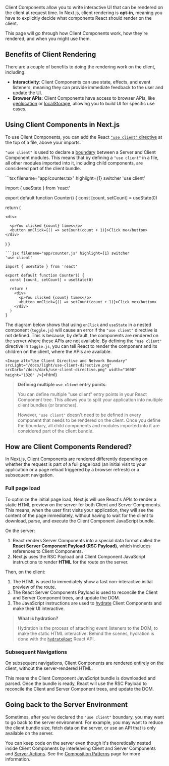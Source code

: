 Client Components allow you to write interactive UI that can be rendered
on the client at request time. In Next.js, client rendering is
**opt-in**, meaning you have to explicitly decide what components React
should render on the client.

This page will go through how Client Components work, how they're
rendered, and when you might use them.

## Benefits of Client Rendering

There are a couple of benefits to doing the rendering work on the
client, including:

-   **Interactivity**: Client Components can use state, effects, and
    event listeners, meaning they can provide immediate feedback to the
    user and update the UI.
-   **Browser APIs**: Client Components have access to browser APIs,
    like
    [geolocation](https://developer.mozilla.org/docs/Web/API/Geolocation_API)
    or
    [localStorage](https://developer.mozilla.org/docs/Web/API/Window/localStorage),
    allowing you to build UI for specific use cases.

## Using Client Components in Next.js

To use Client Components, you can add the React [`"use client"`
directive](https://react.dev/reference/react/use-client) at the top of a
file, above your imports.

`"use client"` is used to declare a
[boundary](/docs/app/building-your-application/rendering#network-boundary)
between a Server and Client Component modules. This means that by
defining a `"use client"` in a file, all other modules imported into it,
including child components, are considered part of the client bundle.

\`\`\`tsx filename="app/counter.tsx" highlight={1} switcher 'use client'

import { useState } from 'react'

export default function Counter() { const \[count, setCount\] =
useState(0)

return (
```{=html}
<div>
```
      <p>You clicked {count} times</p>
      <button onClick={() => setCount(count + 1)}>Click me</button>
    </div>

) }


    ```jsx filename="app/counter.js" highlight={1} switcher
    'use client'

    import { useState } from 'react'

    export default function Counter() {
      const [count, setCount] = useState(0)

      return (
        <div>
          <p>You clicked {count} times</p>
          <button onClick={() => setCount(count + 1)}>Click me</button>
        </div>
      )
    }

The diagram below shows that using `onClick` and `useState` in a nested
component (`toggle.js`) will cause an error if the `"use client"`
directive is not defined. This is because, by default, the components
are rendered on the server where these APIs are not available. By
defining the `"use client"` directive in `toggle.js`, you can tell React
to render the component and its children on the client, where the APIs
are available.

`<Image
  alt="Use Client Directive and Network Boundary"
  srcLight="/docs/light/use-client-directive.png"
  srcDark="/docs/dark/use-client-directive.png"
  width="1600"
  height="1320"
/>`{=html}

> **Defining multiple `use client` entry points**:
>
> You can define multiple "use client" entry points in your React
> Component tree. This allows you to split your application into
> multiple client bundles (or branches).
>
> However, `"use client"` doesn't need to be defined in every component
> that needs to be rendered on the client. Once you define the boundary,
> all child components and modules imported into it are considered part
> of the client bundle.

## How are Client Components Rendered?

In Next.js, Client Components are rendered differently depending on
whether the request is part of a full page load (an initial visit to
your application or a page reload triggered by a browser refresh) or a
subsequent navigation.

### Full page load

To optimize the initial page load, Next.js will use React's APIs to
render a static HTML preview on the server for both Client and Server
Components. This means, when the user first visits your application,
they will see the content of the page immediately, without having to
wait for the client to download, parse, and execute the Client Component
JavaScript bundle.

On the server:

1.  React renders Server Components into a special data format called
    the **React Server Component Payload (RSC Payload)**, which includes
    references to Client Components.
2.  Next.js uses the RSC Payload and Client Component JavaScript
    instructions to render **HTML** for the route on the server.

Then, on the client:

1.  The HTML is used to immediately show a fast non-interactive initial
    preview of the route.
2.  The React Server Components Payload is used to reconcile the Client
    and Server Component trees, and update the DOM.
3.  The JavaScript instructions are used to
    [hydrate](https://react.dev/reference/react-dom/client/hydrateRoot)
    Client Components and make their UI interactive.

> **What is hydration?**
>
> Hydration is the process of attaching event listeners to the DOM, to
> make the static HTML interactive. Behind the scenes, hydration is done
> with the
> [`hydrateRoot`](https://react.dev/reference/react-dom/client/hydrateRoot)
> React API.

### Subsequent Navigations

On subsequent navigations, Client Components are rendered entirely on
the client, without the server-rendered HTML.

This means the Client Component JavaScript bundle is downloaded and
parsed. Once the bundle is ready, React will use the RSC Payload to
reconcile the Client and Server Component trees, and update the DOM.

## Going back to the Server Environment

Sometimes, after you've declared the `"use client"` boundary, you may
want to go back to the server environment. For example, you may want to
reduce the client bundle size, fetch data on the server, or use an API
that is only available on the server.

You can keep code on the server even though it's theoretically nested
inside Client Components by interleaving Client and Server Components
and [Server
Actions](/docs/app/building-your-application/data-fetching/server-actions-and-mutations).
See the [Composition
Patterns](/docs/app/building-your-application/rendering/composition-patterns)
page for more information.

